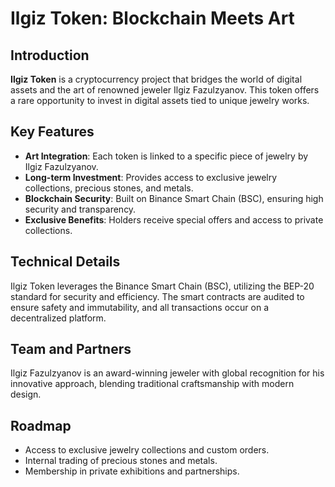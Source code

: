# Ilgiz Token: Blockchain Meets Art

## Introduction
**Ilgiz Token** is a cryptocurrency project that bridges the world of digital assets and the art of renowned jeweler Ilgiz Fazulzyanov. This token offers a rare opportunity to invest in digital assets tied to unique jewelry works.

## Key Features
- **Art Integration**: Each token is linked to a specific piece of jewelry by Ilgiz Fazulzyanov.
- **Long-term Investment**: Provides access to exclusive jewelry collections, precious stones, and metals.
- **Blockchain Security**: Built on Binance Smart Chain (BSC), ensuring high security and transparency.
- **Exclusive Benefits**: Holders receive special offers and access to private collections.

## Technical Details
Ilgiz Token leverages the Binance Smart Chain (BSC), utilizing the BEP-20 standard for security and efficiency. The smart contracts are audited to ensure safety and immutability, and all transactions occur on a decentralized platform.

## Team and Partners
Ilgiz Fazulzyanov is an award-winning jeweler with global recognition for his innovative approach, blending traditional craftsmanship with modern design.

## Roadmap
- Access to exclusive jewelry collections and custom orders.
- Internal trading of precious stones and metals.
- Membership in private exhibitions and partnerships.

<!--
**IlgizToken/IlgizToken** is a ✨ _special_ ✨ repository because its `README.md` (this file) appears on your GitHub profile.

Here are some ideas to get you started:

- 🔭 I’m currently working on ...
- 🌱 I’m currently learning ...
- 👯 I’m looking to collaborate on ...
- 🤔 I’m looking for help with ...
- 💬 Ask me about ...
- 📫 How to reach me: ...
- 😄 Pronouns: ...
- ⚡ Fun fact: ...
-->
